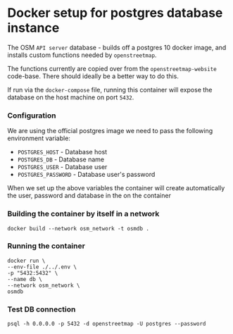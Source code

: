 # Docker setup for postgres database instance

The OSM `API server` database - builds off a postgres 10 docker image, and installs custom functions needed by `openstreetmap`.

The functions currently are copied over from the `openstreetmap-website` code-base. There should ideally be a better way to do this.

If run via the `docker-compose` file, running this container will expose the database on the host machine on port `5432`.

### Configuration

We are using the official postgres image we need to pass the following environment variable:

  - `POSTGRES_HOST` - Database host
  - `POSTGRES_DB` - Database name
  - `POSTGRES_USER` - Database user
  - `POSTGRES_PASSWORD` - Database user's password 

When we set up the above variables the container will create automatically the user, password and database in the on the container

### Building the container by itself in a network

```
docker build --network osm_network -t osmdb .
```

### Running the container

```
docker run \
--env-file ./../.env \
-p "5432:5432" \
--name db \
--network osm_network \
osmdb
```

### Test DB connection

```
psql -h 0.0.0.0 -p 5432 -d openstreetmap -U postgres --password
```